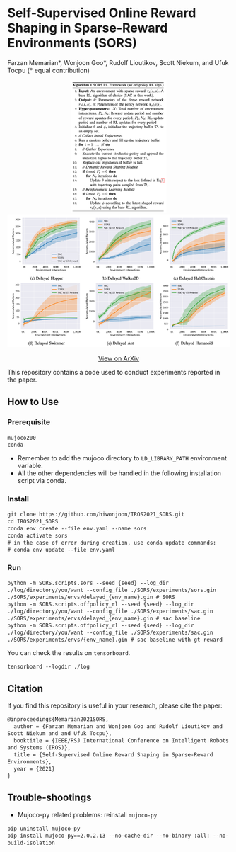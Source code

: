 # Self-Supervised Online Reward Shaping in Sparse-Reward Environments (SORS)

Farzan Memarian*, Wonjoon Goo*, Rudolf Lioutikov, Scott Niekum, and Ufuk Tocpu (* equal contribution)

<p align=center>
  <img src='assets/algo.png' height=300>
  <img src='assets/results.png' height=300>
</p>

<p align="center">
  <a href="https://arxiv.org/abs/2103.04529">View on ArXiv</a>
</p>

This repository contains a code used to conduct experiments reported in the paper.

## How to Use

### Prerequisite

```
mujoco200
conda
```

- Remember to add the mujoco directory to `LD_LIBRARY_PATH` environment variable.
- All the other dependencies will be handled in the following installation script via conda.

### Install

```
git clone https://github.com/hiwonjoon/IROS2021_SORS.git
cd IROS2021_SORS
conda env create --file env.yaml --name sors
conda activate sors
# in the case of error during creation, use conda update commands:
# conda env update --file env.yaml
```

### Run

```
python -m SORS.scripts.sors --seed {seed} --log_dir ./log/directory/you/want --config_file ./SORS/experiments/sors.gin ./SORS/experiments/envs/delayed_{env_name}.gin # SORS
python -m SORS.scripts.offpolicy_rl --seed {seed} --log_dir ./log/directory/you/want --config_file ./SORS/experiments/sac.gin ./SORS/experiments/envs/delayed_{env_name}.gin # sac baseline
python -m SORS.scripts.offpolicy_rl --seed {seed} --log_dir ./log/directory/you/want --config_file ./SORS/experiments/sac.gin ./SORS/experiments/envs/{env_name}.gin # sac baseline with gt reward
```

You can check the results on `tensorboard`.
```
tensorboard --logdir ./log
```

## Citation

If you find this repository is useful in your research, please cite the paper:

```
@inproceedings{Memarian2021SORS,
  author = {Farzan Memarian and Wonjoon Goo and Rudolf Lioutikov and Scott Niekum and and Ufuk Tocpu},
  booktitle = {IEEE/RSJ International Conference on Intelligent Robots and Systems (IROS)},
  title = {Self-Supervised Online Reward Shaping in Sparse-Reward Environments},
  year = {2021}
}
```

## Trouble-shootings

- Mujoco-py related problems: reinstall `mujoco-py`
```
pip uninstall mujoco-py
pip install mujoco-py==2.0.2.13 --no-cache-dir --no-binary :all: --no-build-isolation
```
